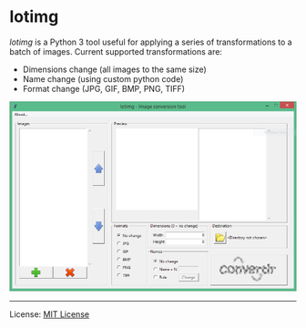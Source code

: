# lotimg
_lotimg_ is a Python 3 tool useful for applying a series of transformations to a batch of images. Current supported transformations are:
* Dimensions change (all images to the same size)
* Name change (using custom python code)
* Format change (JPG, GIF, BMP, PNG, TIFF)

![Screenshot of lotimg][screenshot_main]

---
License: [MIT License](LICENSE)


[screenshot_main]: screenshots/main_page.png "Main page"